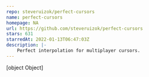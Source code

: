 ```yaml
---
repo: steveruizok/perfect-cursors
name: perfect-cursors
homepage: NA
url: https://github.com/steveruizok/perfect-cursors
stars: 631
starredAt: 2022-01-13T06:47:03Z
description: |-
    Perfect interpolation for multiplayer cursors.
---
```


[object Object]
